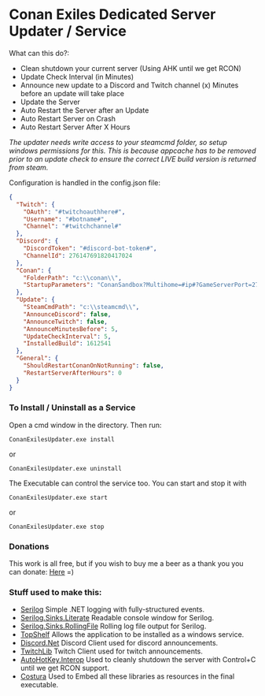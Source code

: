 # Conan Exiles Dedicated Server Updater / Service

What can this do?:

 * Clean shutdown your current server (Using AHK until we get RCON)
 * Update Check Interval (in Minutes)
 * Announce new update to a Discord and Twitch channel (x) Minutes before an update will take place
 * Update the Server
 * Auto Restart the Server after an Update
 * Auto Restart Server on Crash
 * Auto Restart Server After X Hours


*The updater needs write access to your steamcmd folder, so setup windows permissions for this. This is because appcache has to be removed prior to an update check to ensure the correct LIVE build version is returned from steam.*

Configuration is handled in the config.json file:

```json
{
  "Twitch": {
    "OAuth": "#twitchoauthhere#",
    "Username": "#botname#",
    "Channel": "#twitchchannel#"
  },
  "Discord": {
    "DiscordToken": "#discord-bot-token#",
    "ChannelId": 276147691820417024
  },
  "Conan": {
    "FolderPath": "c:\\conan\\",
    "StartupParameters": "ConanSandbox?Multihome=#ip#?GameServerPort=27015?GameServerQueryPort=27016?MaxPlayers=70?listen?AdminPassword=#adminpassword#?ServerPassword=#serverpassword#"
  },
  "Update": {
    "SteamCmdPath": "c:\\steamcmd\\",
    "AnnounceDiscord": false,
    "AnnounceTwitch": false,
    "AnnounceMinutesBefore": 5,
    "UpdateCheckInterval": 5,
    "InstalledBuild": 1612541
  },
  "General": {
    "ShouldRestartConanOnNotRunning": false,
    "RestartServerAfterHours": 0
  }
}
```

### To Install / Uninstall as a Service
Open a cmd window in the directory. 
Then run:
```
ConanExilesUpdater.exe install
```
or
```
ConanExilesUpdater.exe uninstall
```

The Executable can control the service too. You can start and stop it with
```
ConanExilesUpdater.exe start
```
or
```
ConanExilesUpdater.exe stop
```

### Donations
This work is all free, but if you wish to buy me a beer as a thank you you can donate: [Here](https://streamtip.com/t/prom3theu5) =)


### Stuff used to make this:

 * [Serilog](https://github.com/serilog/serilog) Simple .NET logging with fully-structured events.
 * [Serilog.Sinks.Literate](https://github.com/serilog/serilog-sinks-literate) Readable console window for Serilog.
 * [Serilog.Sinks.RollingFile](https://github.com/serilog/serilog-sinks-rollingfile) Rolling log file output for Serilog.
 * [TopShelf](https://github.com/Topshelf/Topshelf) Allows the application to be installed as a windows service.
 * [Discord.Net](https://github.com/RogueException/Discord.Net) Discord Client used for discord announcements.
 * [TwitchLib](https://github.com/swiftyspiffy/TwitchLib) Twitch Client used for twitch announcements.
 * [AutoHotKey.Interop](https://github.com/amazing-andrew/AutoHotkey.Interop) Used to cleanly shutdown the server with Control+C until we get RCON support.
 * [Costura](https://github.com/Fody/Costura) Used to Embed all these libraries as resources in the final executable.
